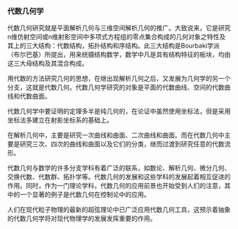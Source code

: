 ### 代数几何学
代数几何研究就是平面解析几何与三维空间解析几何的推广。大致说来，它是研究n维仿射空间或n维射影空间中多项式方程组的零点集合构成的几何对象之特性及其上的三大结构：代数结构，拓扑结构和序结构。此三大结构是Bourbaki学派（布尔巴基）所提出，用来统摄结构数学，数学中凡是具有结构特征的板块，均由这三大母结构及其混合构成。

用代数的方法研究几何的思想，在继出现解析几何之后，又发展为几何学的另一个分支，这就是代数几何。代数几何学研究的对象是平面的代数曲线、空间的代数曲线和代数曲面。

代数几何学中要证明的定理多半是纯几何的，在论证中虽然使用坐标法，但是采用坐标法多建立在射影坐标系的基础上。

在解析几何中，主要是研究一次曲线和曲面、二次曲线和曲面。而在代数几何中主要是研究三次、四次的曲线和曲面以及它们的分类，继而过渡到研究任意的代数流形。

代数几何与数学的许多分支学科有着广泛的联系，如数论、解析几何、微分几何、交换代数、代数群、拓扑学等。代数几何的发展和这些学科的发展起着相互促进的作用。同时，作为一门理论学科，代数几何的应用前景也开始受到人们的注意，其中的一个显著的例子是代数几何在控制论中的应用。

人们在现代粒子物理的最新的超弦理论中已广泛应用代数几何工具，这预示着抽象的代数几何学将对现代物理学的发展发挥重要的作用。
